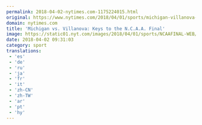 ```yaml
---
permalink: 2018-04-02-nytimes.com-1175224015.html
original: https://www.nytimes.com/2018/04/01/sports/michigan-villanova-final-four-ncaa.html?partner=rss&amp;emc=rss
domain: nytimes.com
title: 'Michigan vs. Villanova: Keys to the N.C.A.A. Final'
image: https://static01.nyt.com/images/2018/04/01/sports/NCAAFINAL-WEB/NCAAFINAL-WEB-mediumThreeByTwo440.jpg
date: 2018-04-02 09:31:03
category: sport
translations: 
 - 'es'
 - 'de'
 - 'ru'
 - 'ja'
 - 'fr'
 - 'it'
 - 'zh-CN'
 - 'zh-TW'
 - 'ar'
 - 'pt'
 - 'hy'
---
```


